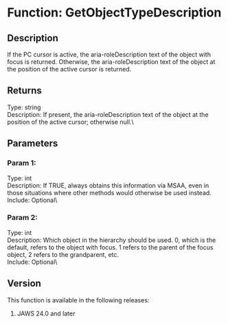 # Function: GetObjectTypeDescription

## Description

If the PC cursor is active, the aria-roleDescription text of the object
with focus is returned. Otherwise, the aria-roleDescription text of the
object at the position of the active cursor is returned.

## Returns

Type: string\
Description: If present, the aria-roleDescription text of the object at
the position of the active cursor; otherwise null.\

## Parameters

### Param 1:

Type: int\
Description: If TRUE, always obtains this information via MSAA, even in
those situations where other methods would otherwise be used instead.\
Include: Optional\

### Param 2:

Type: int\
Description: Which object in the hierarchy should be used. 0, which is
the default, refers to the object with focus. 1 refers to the parent of
the focus object, 2 refers to the grandparent, etc.\
Include: Optional\

## Version

This function is available in the following releases:

1.  JAWS 24.0 and later
